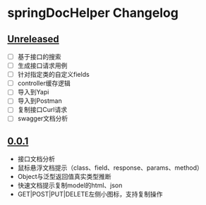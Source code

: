 <!-- Keep a Changelog guide -> https://keepachangelog.com -->

# springDocHelper Changelog

## [Unreleased]
- [ ] 基于接口的搜索
- [ ] 生成接口请求用例
- [ ] 针对指定类的自定义fields
- [ ] controller缓存逻辑
- [ ] 导入到Yapi
- [ ] 导入到Postman
- [ ] 复制接口Curl请求
- [ ] swagger文档分析

## [0.0.1]
- 接口文档分析
- 鼠标悬浮文档提示（class、field、response、params、method）
- Object与泛型返回值真实类型推断
- 快速文档提示复制model的html、json
- GET|POST|PUT|DELETE左侧小图标，支持复制操作

[Unreleased]: https://github.com/OptimisticGeek/spring-doc-helper/compare/v0.0.1...HEAD
[0.0.1]: https://github.com/OptimisticGeek/spring-doc-helper/commits/v0.0.1
[0.0.2]: https://github.com/OptimisticGeek/spring-doc-helper/commits/v0.0.1
